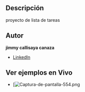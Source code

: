 ## Descripción 
proyecto de lista de tareas
## Autor
**jimmy callisaya canaza**

* [LinkedIn](https://www.linkedin.com/in/jimmy-callisaya-canaza-a38192342)

## Ver ejemplos en Vivo

- [![Captura-de-pantalla-554.png]([![1111.png](https://i.postimg.cc/ryj1Mw9x/1111.png)](https://postimg.cc/7bCGNDdZ))
